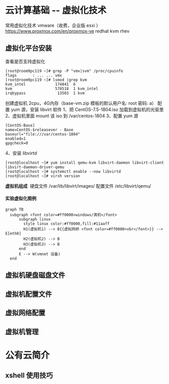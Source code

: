 # 云计算基础 -- 虚拟化技术

常用虚拟化技术
  vmware（收费，企业版 esxi ）
  https://www.proxmox.com/en/proxmox-ve
  redhat kvm rhev

## 虚拟化平台安装

查看是否支持虚拟化

```shell 
[root@room9pc119 ~]# grep -P "vmx|svm" /proc/cpuinfo
flags		: ... ... vmx
[root@room9pc119 ~]# lsmod |grep kvm
kvm_intel             174841  6 
kvm                   578518  1 kvm_intel
irqbypass              13503  1 kvm
```

创建虚拟机 2cpu，4G内存（base-vm.zip 模板的默认用户名: root  密码: a）
配置 yum 源，安装 libvirt 软件
1、把 CentOS-7.5-1804.iso 加载到虚拟机的光驱里
2、虚拟机里面 mount 该 iso 到 /var/centos-1804
3、配置 yum 源

```shell
[CentOS-Base]
name=CentOS-$releasever - Base
baseurl="file:///var/centos-1804"
enabled=1
gpgcheck=0
```

4、安装 libvirtd

```shell
[root@localhost ~]# yum install qemu-kvm libvirt-daemon libvirt-client libvirt-daemon-driver-qemu
[root@localhost ~]# systemctl enable --now libvirtd
[root@localhost ~]# virsh version
```

**虚拟机组成**
​    硬盘文件  /var/lib/libvirt/images/
​    配置文件  /etc/libvirt/qemu/

#### 实验虚拟化图例

```mermaid
graph TB
  subgraph <font color=#ff0000>windows/真机</font>
      subgraph linux
        style linux color:#ff0000,fill:#11aaff
        H1(虚拟机1) --> B{{虚拟网桥 <font color=#ff0000>vbr</font>}} --> E[eth0]
        H2(虚拟机2) --> B
        H3(虚拟机3) --> B
      end
      E --> W(vmnet 设备)
  end
```

## 虚拟机硬盘磁盘文件





## 虚拟机配置文件





## 虚拟网络配置



## 虚拟机管理



# 公有云简介

## xshell 使用技巧

